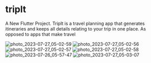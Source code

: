 # triplt

A New Flutter Project.
TripIt is a travel planning app that generates itineraries and keeps all details relating to your trip in one place. As opposed to apps that make travel 

![photo_2023-07-27_05-02-59](https://github.com/pauloup90/TripIT/assets/102671350/e8c6a19d-b70a-4a25-a7fc-bcd7fcc4cf02)
![photo_2023-07-27_05-02-56](https://github.com/pauloup90/TripIT/assets/102671350/66e48d35-f1e5-4f32-8d8d-20e85744ab48)
![photo_2023-07-27_05-02-57](https://github.com/pauloup90/TripIT/assets/102671350/8ffaf7d6-1c31-4980-91a4-6d1b77148134)
![photo_2023-07-27_05-02-58](https://github.com/pauloup90/TripIT/assets/102671350/e2d4a1a1-29dd-4d51-bce3-25cd53572e0d)
![photo_2023-07-26_05-57-47](https://github.com/pauloup90/TripIT/assets/102671350/e7b45533-e59f-4475-905c-5c32d9d217a0)
![photo_2023-07-27_05-03-07](https://github.com/pauloup90/TripIT/assets/102671350/de909249-58ca-40e5-af35-decc1f3938ce)



